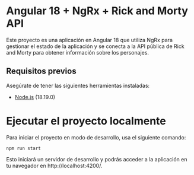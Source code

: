 # Angular 18 + NgRx + Rick and Morty API

Este proyecto es una aplicación en Angular 18 que utiliza NgRx para gestionar el estado de la aplicación y se conecta a la API pública de Rick and Morty para obtener información sobre los personajes.

## Requisitos previos

Asegúrate de tener las siguientes herramientas instaladas:

- [Node.js](https://nodejs.org/) (18.19.0)


# Ejecutar el proyecto localmente

Para iniciar el proyecto en modo de desarrollo, usa el siguiente comando:

`npm run start`

Esto iniciará un servidor de desarrollo y podrás acceder a la aplicación en tu navegador en http://localhost:4200/.